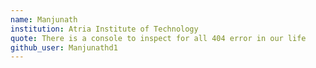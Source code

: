 ```yaml
---
name: Manjunath
institution: Atria Institute of Technology
quote: There is a console to inspect for all 404 error in our life
github_user: Manjunathd1
---
```

